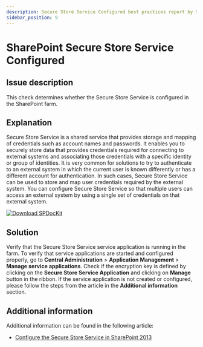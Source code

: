 ```yaml
---
description: Secure Store Service Configured best practices report by SPDocKit determines whether the Secure Store Service is configured in the SharePoint farm.
sidebar_position: 9
---
```


# SharePoint Secure Store Service Configured

## Issue description

This check determines whether the Secure Store Service is configured in the SharePoint farm.

## Explanation

Secure Store Service is a shared service that provides storage and mapping of credentials such as account names and passwords. It enables you to securely store data that provides credentials required for connecting to external systems and associating those credentials with a specific identity or group of identities. It is very common for solutions to try to authenticate to an external system in which the current user is known differently or has a different account for authentication. In such cases, Secure Store Service can be used to store and map user credentials required by the external system. You can configure Secure Store Service so that multiple users can access an external system by using a single set of credentials on that external system.

[![Download SPDocKit](/img/spdockit-download.png)](http://bit.ly/2US0Zna)

## Solution

Verify that the Secure Store Service service application is running in the farm. To verify that service applications are started and configured properly, go to **Central Administration** &gt; **Application Management** &gt; **Manage service applications**. Check if the encryption key is defined by clicking on the **Secure Store Service Application** and clicking on **Manage** button in the ribbon. If the service application is not created or configured, please follow the steps from the article in the **Additional information** section.

## Additional information

Additional information can be found in the following article:

* [Configure the Secure Store Service in SharePoint 2013](https://technet.microsoft.com/en-us/library/ee806866.aspx)


